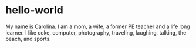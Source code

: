 hello-world
===========

My name is Carolina. I am a mom, a wife, a former PE teacher and a life long learner. I like coke, computer, photography, traveling, laughing, talking, the beach, and sports. 


